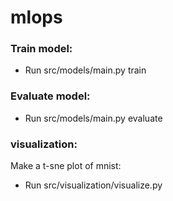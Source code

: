 # mlops
### Train model:
- Run src/models/main.py train

### Evaluate model:
- Run src/models/main.py evaluate

### visualization:
Make a t-sne plot of mnist:
- Run src/visualization/visualize.py